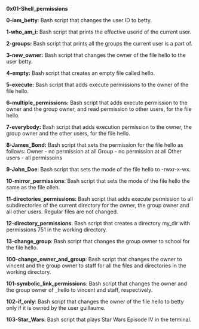**0x01-Shell_permissions**

**0-iam_betty**: Bash script that changes the user ID to betty.

**1-who_am_i:** Bash script that prints the effective userid of the current user.

**2-groups:** Bash script that prints all the groups the current user is a part of.

**3-new_owner:** Bash script that changes the owner of the file hello to the user betty.

**4-empty:** Bash script that creates an empty file called hello.

**5-execute:** Bash script that adds execute permissions to the owner of the file hello.

**6-multiple_permissions:** Bash script that adds execute permission to the owner and the group owner, and read permission to other users, for the file hello.

**7-everybody:** Bash script that adds execution permission to the owner, the group owner and the other users, for the file hello.

**8-James_Bond:** Bash script that sets the permission for the file hello as follows:
Owner - no permission at all
Group - no permission at all
Other users - all permissoins

**9-John_Doe**: Bash script that sets the mode of the file hello to -rwxr-x-wx.

**10-mirror_permissions**: Bash script that sets the mode of the file hello the same as the file olleh.

**11-directories_permissions**: Bash script that adds execute permission to all subdirectories of the current directory for the owner, the group owner and all other users. Regular files are not changed.

**12-directory_permissions**: Bash script that creates a directory my_dir with permissions 751 in the working directory.

**13-change_group**: Bash script that changes the group owner to school for the file hello.

**100-change_owner_and_group**: Bash script that changes the owner to vincent and the group owner to staff for all the files and directories in the working directory.

**101-symbolic_link_permissions**: Bash script that changes the owner and the group owner of _hello to vincent and staff, respectively.

**102-if_only**: Bash script that changes the owner of the file hello to betty only if it is owned by the user guillaume.

**103-Star_Wars**: Bash script that plays Star Wars Episode IV in the terminal.
